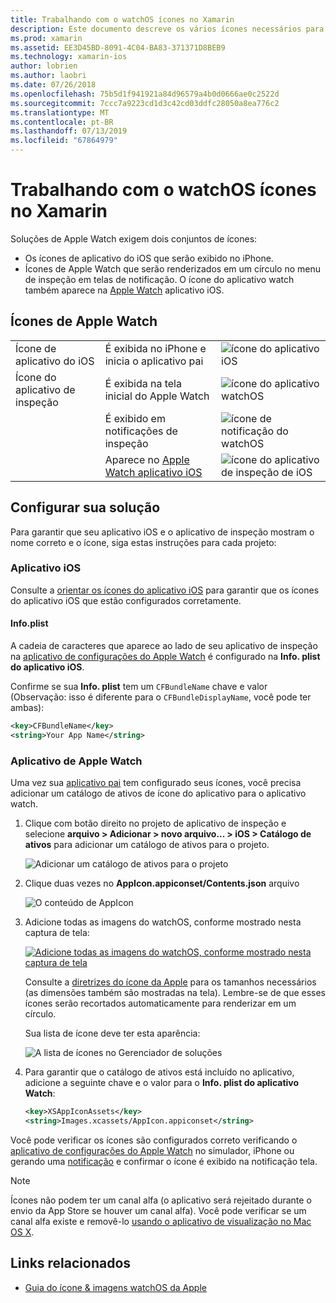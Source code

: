 ```yaml
---
title: Trabalhando com o watchOS ícones no Xamarin
description: Este documento descreve os vários ícones necessários para um aplicativo watchOS e como configurar uma solução para incluir esses ícones.
ms.prod: xamarin
ms.assetid: EE3D45BD-8091-4C04-BA83-371371D8BEB9
ms.technology: xamarin-ios
author: lobrien
ms.author: laobri
ms.date: 07/26/2018
ms.openlocfilehash: 75b5d1f941921a84d96579a4b0d0666ae0c2522d
ms.sourcegitcommit: 7ccc7a9223cd1d3c42cd03ddfc28050a8ea776c2
ms.translationtype: MT
ms.contentlocale: pt-BR
ms.lasthandoff: 07/13/2019
ms.locfileid: "67864979"
---
```

# <a name="working-with-watchos-icons-in-xamarin"></a>Trabalhando com o watchOS ícones no Xamarin

Soluções de Apple Watch exigem dois conjuntos de ícones:

* Os ícones de aplicativo do iOS que serão exibido no iPhone.
* Ícones de Apple Watch que serão renderizados em um círculo no menu de inspeção em telas de notificação. O ícone do aplicativo watch também aparece na [Apple Watch](~/ios/watchos/app-fundamentals/settings.md) aplicativo iOS.

## <a name="apple-watch-icons"></a>Ícones de Apple Watch

| | | |
|-|-|-|
|Ícone de aplicativo do iOS|É exibida no iPhone e inicia o aplicativo pai|![ícone do aplicativo iOS](icons-images/icon-ios.png)|
|Ícone do aplicativo de inspeção|É exibida na tela inicial do Apple Watch|![ícone do aplicativo watchOS](icons-images/icon-home.png)|
||É exibido em notificações de inspeção|![ícone de notificação do watchOS](icons-images/notification-icon.png)|
||Aparece no [Apple Watch aplicativo iOS](~/ios/watchos/app-fundamentals/settings.md)|![ícone do aplicativo de inspeção de iOS](icons-images/watch-app-sml.png)|

## <a name="configuring-your-solution"></a>Configurar sua solução

Para garantir que seu aplicativo iOS e o aplicativo de inspeção mostram o nome correto e o ícone, siga estas instruções para cada projeto:

### <a name="ios-app"></a>Aplicativo iOS

Consulte a [orientar os ícones do aplicativo iOS](~/ios/app-fundamentals/images-icons/app-icons.md) para garantir que os ícones do aplicativo iOS que estão configurados corretamente.

#### <a name="infoplist"></a>Info.plist

A cadeia de caracteres que aparece ao lado de seu aplicativo de inspeção na [aplicativo de configurações do Apple Watch](~/ios/watchos/app-fundamentals/settings.md) é configurado na **Info. plist do aplicativo iOS**.

Confirme se sua **Info. plist** tem um `CFBundleName` chave e valor (Observação: isso é diferente para o `CFBundleDisplayName`, você pode ter ambas):

```xml
<key>CFBundleName</key>
<string>Your App Name</string>
```

### <a name="apple-watch-app"></a>Aplicativo de Apple Watch

Uma vez sua [aplicativo pai](~/ios/watchos/app-fundamentals/parent-app.md) tem configurado seus ícones, você precisa adicionar um catálogo de ativos de ícone do aplicativo para o aplicativo watch.

1. Clique com botão direito no projeto de aplicativo de inspeção e selecione **arquivo > Adicionar > novo arquivo... > iOS > Catálogo de ativos** para adicionar um catálogo de ativos para o projeto.

    ![](icons-images/newasset.png "Adicionar um catálogo de ativos para o projeto")

2. Clique duas vezes no **AppIcon.appiconset/Contents.json** arquivo

    ![](icons-images/xcassets-iconset-sml.png "O conteúdo de AppIcon")

3. Adicione todas as imagens do watchOS, conforme mostrado nesta captura de tela:

    [![](icons-images/appicons-sml.png "Adicione todas as imagens do watchOS, conforme mostrado nesta captura de tela")](icons-images/appicons.png#lightbox)

    Consulte a [diretrizes do ícone da Apple](https://developer.apple.com/design/human-interface-guidelines/watchos/icons-and-images/menu-icons/) para os tamanhos necessários (as dimensões também são mostradas na tela). Lembre-se de que esses ícones serão recortados automaticamente para renderizar em um círculo.

    Sua lista de ícone deve ter esta aparência:

    ![](icons-images/xcassets-complete-sml.png "A lista de ícones no Gerenciador de soluções")

4. Para garantir que o catálogo de ativos está incluído no aplicativo, adicione a seguinte chave e o valor para o **Info. plist do aplicativo Watch**:

    ```xml
    <key>XSAppIconAssets</key>
    <string>Images.xcassets/AppIcon.appiconset</string>
    ```

Você pode verificar os ícones são configurados correto verificando o [aplicativo de configurações do Apple Watch](~/ios/watchos/app-fundamentals/settings.md) no simulador, iPhone ou gerando uma [notificação](~/ios/watchos/platform/notifications.md) e confirmar o ícone é exibido na notificação tela.

> [!NOTE]
> Ícones não podem ter um canal alfa (o aplicativo será rejeitado durante o envio da App Store se houver um canal alfa). Você pode verificar se um canal alfa existe e removê-lo [usando o aplicativo de visualização no Mac OS X](~/ios/watchos/troubleshooting.md#noalpha).


## <a name="related-links"></a>Links relacionados

- [Guia do ícone & imagens watchOS da Apple](https://developer.apple.com/design/human-interface-guidelines/watchos/icons-and-images/)
